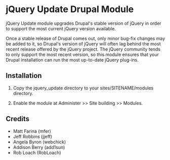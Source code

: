# jQuery Update Drupal Module

jQuery Update module upgrades Drupal's stable version of jQuery in order to
support the most current jQuery version available.

Once a stable release of Drupal comes out, only minor bug-fix changes may be
added to it, so Drupal's version of jQuery will often lag behind the most recent
release offered by the jQuery project. The jQuery community tends to only
support the most recent version, so this module ensures that your Drupal
installation can run the most up-to-date jQuery plug-ins.


## Installation

1. Copy the jquery_update directory to your sites/SITENAME/modules directory.

2. Enable the module at Administer >> Site building >> Modules.


## Credits

* Matt Farina (mfer)
* Jeff Robbins (jjeff)
* Angela Byron (webchick)
* Addison Berry (add1sun)
* Rob Loach (RobLoach)
